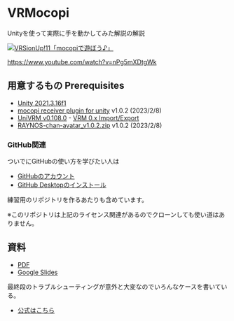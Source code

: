 # VRMocopi

Unityを使って実際に手を動かしてみた解説の解説

[![VRSionUp!11「mocopiで遊ぼう♪」](https://img.youtube.com/vi/nPg5mXDtgWk/0.jpg)](https://www.youtube.com/watch?v=nPg5mXDtgWk)

https://www.youtube.com/watch?v=nPg5mXDtgWk


## 用意するもの Prerequisites

- [Unity 2021.3.16f1](https://unity.com/releases/editor/whats-new/2021.3.16)
- [mocopi receiver plugin for unity](https://www.sony.net/Products/mocopi-dev/jp/downloads/DownloadInfo.html) v1.0.2 (2023/2/8)
- [UniVRM v0.108.0](https://github.com/vrm-c/UniVRM/releases/tag/v0.108.0) - [VRM 0.x Import/Export](https://github.com/vrm-c/UniVRM/releases/download/v0.108.0/UniVRM-0.108.0_e16d.unitypackage)
- [RAYNOS-chan-avatar_v1.0.2.zip](https://www.sony.net/Products/mocopi-dev/jp/downloads/DownloadInfo.html#RAYNOS) v1.0.2 (2023/2/8)

### GitHub関連

ついでにGitHubの使い方を学びたい人は

- [GitHubのアカウント](https://github.com/)
- [GitHub Desktopのインストール](https://docs.github.com/ja/desktop/installing-and-configuring-github-desktop/installing-and-authenticating-to-github-desktop/installing-github-desktop)

練習用のリポジトリを作るあたりも含めています。

※このリポジトリは上記のライセンス関連があるのでクローンしても使い道はありません。

## 資料

- [PDF](https://github.com/kaitas/VRMocopi/blob/main/VRMocopi-for%20public.pdf)
- [Google Slides](https://docs.google.com/presentation/d/19U4umqlWXOwIthBwPLG259eIJ_qtPhFl8fmUZC2ujIo)

最終段のトラブルシューティングが意外と大変なのでいろんなケースを書いている。

- [公式はこちら](https://www.sony.net/Products/mocopi-dev/jp/documents/ReceiverPlugin/Unity/UseSampleApp.html)
